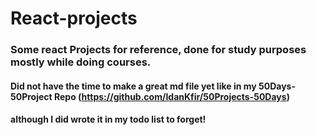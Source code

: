 # React-projects
### Some react Projects for reference, done for study purposes mostly while doing courses.
#### Did not have the time to make a great md file yet like in my 50Days-50Project Repo (https://github.com/IdanKfir/50Projects-50Days)
#### although I did wrote it in my todo list to forget!

